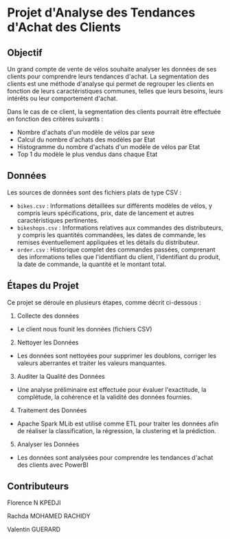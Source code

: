 # Projet d'Analyse des Tendances d'Achat des Clients

## Objectif
Un grand compte de vente de vélos souhaite analyser les données de ses clients pour comprendre leurs tendances d'achat. La segmentation des clients est une méthode d'analyse qui permet de regrouper les clients en fonction de leurs caractéristiques communes, telles que leurs besoins, leurs intérêts ou leur comportement d'achat.

Dans le cas de ce client, la segmentation des clients pourrait être effectuée en fonction des critères suivants :
- Nombre d'achats d'un modèle de vélos par sexe
- Calcul du nombre d'achats des modèles par Etat
- Histogramme du nombre d'achats d'un modèle de vélos par Etat
- Top 1 du modèle le plus vendus dans chaque Etat

## Données
Les sources de données sont des fichiers plats de type CSV :
- `bikes.csv` : Informations détaillées sur différents modèles de vélos, y compris leurs spécifications, prix, date de lancement et autres caractéristiques pertinentes.
- `bikeshops.csv` : Informations relatives aux commandes des distributeurs, y compris les quantités commandées, les dates de commande, les remises éventuellement appliquées et les détails du distributeur.
- `order.csv` : Historique complet des commandes passées, comprenant des informations telles que l'identifiant du client, l'identifiant du produit, la date de commande, la quantité et le montant total.

## Étapes du Projet
Ce projet se déroule en plusieurs étapes, comme décrit ci-dessous :

1. Collecte des données
-  Le client nous founit les données (fichiers CSV)

2. Nettoyer les Données
- Les données sont nettoyées pour supprimer les doublons, corriger les valeurs aberrantes et traiter les valeurs manquantes.

3. Auditer la Qualité des Données
- Une analyse préliminaire est effectuée pour évaluer l'exactitude, la complétude, la cohérence et la validité des données fournies.

4. Traitement des Données
- Apache Spark MLib est utilisé comme ETL pour traiter les données afin de réaliser la classification, la régression, la clustering et la prédiction.

5. Analyser les Données
- Les données sont analysées pour comprendre les tendances d'achat des clients avec PowerBI

## Contributeurs
Florence N KPEDJI

Rachda MOHAMED RACHIDY

Valentin GUERARD
